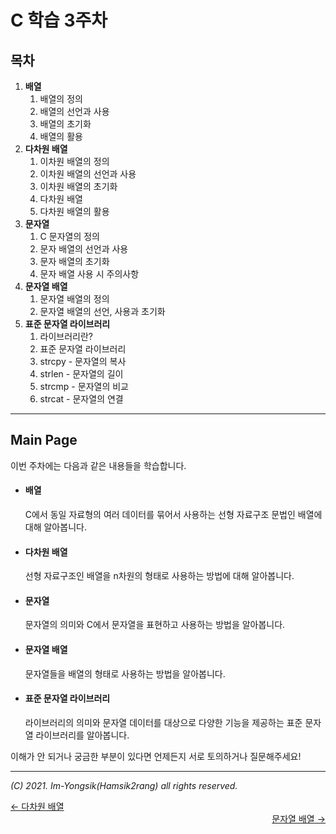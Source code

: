 # C 학습 3주차

## 목차

1.  **배열**
    1.  배열의 정의
    2.  배열의 선언과 사용
    3.  배열의 초기화
    4.  배열의 활용
2.  **다차원 배열**
    1.  이차원 배열의 정의
    2.  이차원 배열의 선언과 사용
    3.  이차원 배열의 초기화
    4.  다차원 배열
    5.  다차원 배열의 활용
3.  **문자열**
    1.  C 문자열의 정의
    2.  문자 배열의 선언과 사용
    3.  문자 배열의 초기화
    4.  문자 배열 사용 시 주의사항
4.  **문자열 배열**
    1.  문자열 배열의 정의
    2.  문자열 배열의 선언, 사용과 초기화
5.  **표준 문자열 라이브러리**
    1.  라이브러리란?
    2.  표준 문자열 라이브러리
    3.  strcpy - 문자열의 복사
    4.  strlen - 문자열의 길이
    5.  strcmp - 문자열의 비교
    6.  strcat - 문자열의 연결

---

## Main Page

이번 주차에는 다음과 같은 내용들을 학습합니다.

*   #### 배열

    C에서 동일 자료형의 여러 데이터를 묶어서 사용하는 선형 자료구조 문법인 배열에 대해 알아봅니다.

*   #### 다차원 배열

    선형 자료구조인 배열을 n차원의 형태로 사용하는 방법에 대해 알아봅니다.

*   #### 문자열

    문자열의 의미와 C에서 문자열을 표현하고 사용하는 방법을 알아봅니다.

*   #### 문자열 배열

    문자열들을 배열의 형태로 사용하는 방법을 알아봅니다.
    
*   #### 표준 문자열 라이브러리

    라이브러리의 의미와 문자열 데이터를 대상으로 다양한 기능을 제공하는 표준 문자열 라이브러리를 알아봅니다.

이해가 안 되거나 궁금한 부분이 있다면 언제든지 서로 토의하거나 질문해주세요!

----

*(C) 2021. Im-Yongsik(Hamsik2rang) all rights reserved.*

<div style="text-align:left"> <a href="./2.다차원_배열.md">← 다차원 배열</a><div/>
<div style="text-align:right"> <a href="./4.문자열_배열.md">문자열 배열 →</a><div/>







